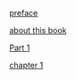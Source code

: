
[preface](docs/preface.md)

[about this book](docs/about.this.book.md)

[Part 1](docs/Part1.md)

[chapter 1](docs/ch01.md)